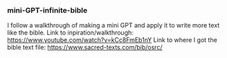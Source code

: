 ### mini-GPT-infinite-bible
I follow a walkthrough of making a mini GPT and apply it to write more text like the bible.
Link to inpiration/walkthrough: 
https://www.youtube.com/watch?v=kCc8FmEb1nY
Link to where I got the bible text file: 
https://www.sacred-texts.com/bib/osrc/ 
